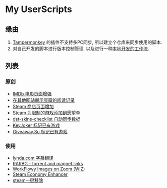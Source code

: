 # My UserScripts

## 缘由

1. [Tampermonkey](https://www.tampermonkey.net/) 的插件不支持多PC同步, 所以建立个仓库来同步使用的脚本.
1. 对自己开发的脚本进行版本控制管理, 以及进行一种[本地开发的工作流](https://stackoverflow.com/a/55568502).

## 列表

### 原创

- [IMDb 电影页面增强](https://github.com/SaulLawliet/UserScripts/raw/master/IMDb_Extra_Links/IMDb_Extra_Links.user.js)
- [在其他网站展示豆瓣的阅读记录](https://github.com/SaulLawliet/UserScripts/raw/master/Sync_From_Douban/Sync_From_Douban.user.js)
- [Steam 商店页面增加](https://github.com/SaulLawliet/UserScripts/raw/master/Steam_Store_More_Info/Steam_Store_More_Info.user.js)
- [Steam 为限制的游戏添加到愿望单](https://github.com/SaulLawliet/UserScripts/raw/master/Steam_Add_To_Wishlist/Steam_Add_To_Wishlist.user.js)
- [dst-skins-checklist 自动同步数据](https://github.com/SaulLawliet/UserScripts/raw/master/DST_Skins_Sync/DST_Skins_Sync.user.js)
- [KeyJoker 标记已有游戏](https://github.com/SaulLawliet/UserScripts/raw/master/Key_Joker_Sync/Key_Joker_Sync.user.js)
- [Giveaway.Su 标记已有游戏](https://github.com/SaulLawliet/UserScripts/raw/master/Giveaway_Su_Sync/Giveaway_Su_Sync.user.js)

### 使用

- [lynda.com 字幕翻译](https://greasyfork.org/en/scripts/377991)
- [RARBG - torrent and magnet links](https://greasyfork.org/en/scripts/23493)
- [WorkFlowy Images on Zoom (WIZ)](https://github.com/rawbytz/WIZ/raw/master/WIZ.user.js)
- [Steam Economy Enhancer](https://raw.githubusercontent.com/Nuklon/Steam-Economy-Enhancer/master/code.user.js)
- [steam一键移除](https://greasyfork.org/en/scripts/372255)
